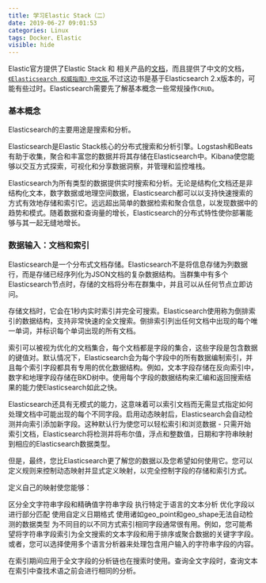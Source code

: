 ```yaml
---
title: 学习Elastic Stack（二）
date: 2019-06-27 09:01:53
categories: Linux
tags: Docker、Elastic
visible: hide
---
```

Elastic官方提供了Elastic Stack 和 相关产品的[文档](https://www.elastic.co/guide/index.html)，而且提供了中文的文档，[`《Elasticsearch 权威指南》中文版`](https://www.elastic.co/guide/cn/elasticsearch/guide/current/index.html),不过这边书是基于Elasticsearch 2.x版本的，可能有些过时。Elasticsearch需要先了解基本概念一些常规操作`CRUD`。

### 基本概念
Elasticsearch的主要用途是搜索和分析。

Elasticsearch是Elastic Stack核心的分布式搜索和分析引擎。Logstash和Beats有助于收集，聚合和丰富您的数据并将其存储在Elasticsearch中。Kibana使您能够以交互方式探索，可视化和分享数据洞察，并管理和监控堆栈。

Elasticsearch为所有类型的数据提供实时搜索和分析。无论是结构化文档还是非结构化文本，数字数据或地理空间数据，Elasticsearch都可以以支持快速搜索的方式有效地存储和索引它。远远超出简单的数据检索和聚合信息，以发现数据中的趋势和模式。随着数据和查询量的增长，Elasticsearch的分布式特性使你部署能够与其一起无缝地增长。
### 数据输入：文档和索引
Elasticsearch是一个分布式文档存储。Elasticsearch不是将信息存储为列数据行，而是存储已经序列化为JSON文档的复杂数据结构。当群集中有多个Elasticsearch节点时，存储的文档将分布在群集中，并且可以从任何节点立即访问。

存储文档时，它会在1秒内实时索引并完全可搜索。Elasticsearch使用称为倒排索引的数据结构，支持非常快速的全文搜索。倒排索引列出任何文档中出现的每个唯一单词，并标识每个单词出现的所有文档。

索引可以被视为优化的文档集合，每个文档都是字段的集合，这些字段是包含数据的键值对。默认情况下，Elasticsearch会为每个字段中的所有数据编制索引，并且每个索引字段都具有专用的优化数据结构。例如，文本字段存储在反向索引中，数字和地理字段存储在BKD树中。使用每个字段的数据结构来汇编和返回搜索结果的能力使Elasticsearch如此之快。

Elasticsearch还具有无模式的能力，这意味着可以索引文档而无需显式指定如何处理文档中可能出现的每个不同字段。启用动态映射后，Elasticsearch会自动检测并向索引添加新字段。这种默认行为使您可以轻松索引和浏览数据 - 只需开始索引文档，Elasticsearch将检测并将布尔值，浮点和整数值，日期和字符串映射到相应的Elasticsearch数据类型。

但是，最终，您比Elasticsearch更了解您的数据以及您希望如何使用它。您可以定义规则来控制动态映射并显式定义映射，以完全控制字段的存储和索引方式。

定义自己的映射使您能够：

区分全文字符串字段和精确值字符串字段
执行特定于语言的文本分析
优化字段以进行部分匹配
使用自定义日期格式
使用诸如geo_point和geo_shape无法自动检测的数据类型
为不同目的以不同方式索引相同字段通常很有用。例如，您可能希望将字符串字段索引为全文搜索的文本字段和用于排序或聚合数据的关键字字段。或者，您可以选择使用多个语言分析器来处理包含用户输入的字符串字段的内容。

在索引期间应用于全文字段的分析链也在搜索时使用。查询全文字段时，查询文本在索引中查找术语之前会进行相同的分析。
